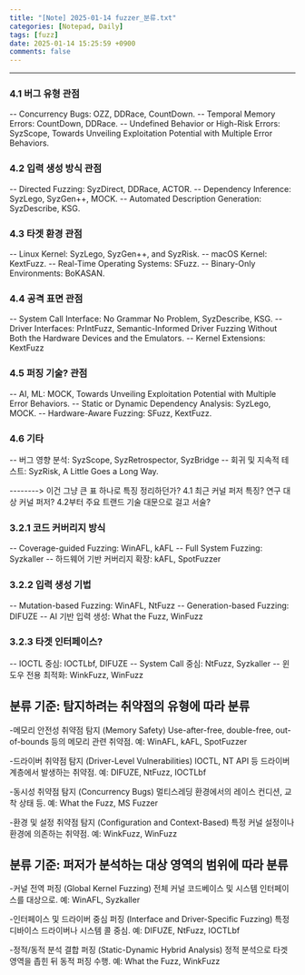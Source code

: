 ```yaml
---
title: "[Note] 2025-01-14 fuzzer_분류.txt"
categories: [Notepad, Daily]
tags: [fuzz]
date: 2025-01-14 15:25:59 +0900
comments: false
--- 
```

---


### 4.1 버그 유형 관점
-- Concurrency Bugs: OZZ, DDRace, CountDown.
-- Temporal Memory Errors: CountDown, DDRace.
-- Undefined Behavior or High-Risk Errors: SyzScope, Towards Unveiling Exploitation Potential with Multiple Error Behaviors.

### 4.2 입력 생성 방식 관점
-- Directed Fuzzing: SyzDirect, DDRace, ACTOR.
-- Dependency Inference: SyzLego, SyzGen++, MOCK.
-- Automated Description Generation: SyzDescribe, KSG.

### 4.3 타겟 환경 관점
-- Linux Kernel: SyzLego, SyzGen++, and SyzRisk.
-- macOS Kernel: KextFuzz.
-- Real-Time Operating Systems: SFuzz.
-- Binary-Only Environments: BoKASAN.

### 4.4 공격 표면 관점
-- System Call Interface: No Grammar No Problem, SyzDescribe, KSG.
-- Driver Interfaces: PrIntFuzz, Semantic-Informed Driver Fuzzing Without Both the Hardware Devices and the Emulators.
-- Kernel Extensions: KextFuzz

### 4.5 퍼징 기술? 관점
-- AI, ML: MOCK, Towards Unveiling Exploitation Potential with Multiple Error Behaviors.
-- Static or Dynamic Dependency Analysis: SyzLego, MOCK.
-- Hardware-Aware Fuzzing: SFuzz, KextFuzz.

### 4.6 기타
-- 버그 영향 분석: SyzScope, SyzRetrospector, SyzBridge
-- 회귀 및 지속적 테스트: SyzRisk, A Little Goes a Long Way.


--------> 이건 그냥 큰 표 하나로 특징 정리하던가? 
	4.1 최근 커널 퍼저 특징? 연구 대상 커널 퍼저? 
	4.2부터 주요 트랜드 기술 대문으로 걸고 서술?






### 3.2.1 코드 커버리지 방식
-- Coverage-guided Fuzzing: WinAFL, kAFL
-- Full System Fuzzing: Syzkaller
-- 하드웨어 기반 커버리지 확장: kAFL, SpotFuzzer
### 3.2.2 입력 생성 기법
-- Mutation-based Fuzzing: WinAFL, NtFuzz
-- Generation-based Fuzzing: DIFUZE
-- AI 기반 입력 생성: What the Fuzz, WinFuzz
### 3.2.3 타겟 인터페이스?
-- IOCTL 중심: IOCTLbf, DIFUZE
-- System Call 중심: NtFuzz, Syzkaller
-- 윈도우 전용 최적화: WinkFuzz, WinFuzz





## 분류 기준: 탐지하려는 취약점의 유형에 따라 분류

-메모리 안전성 취약점 탐지 (Memory Safety)
Use-after-free, double-free, out-of-bounds 등의 메모리 관련 취약점.
예: WinAFL, kAFL, SpotFuzzer

-드라이버 취약점 탐지 (Driver-Level Vulnerabilities)
IOCTL, NT API 등 드라이버 계층에서 발생하는 취약점.
예: DIFUZE, NtFuzz, IOCTLbf

-동시성 취약점 탐지 (Concurrency Bugs)
멀티스레딩 환경에서의 레이스 컨디션, 교착 상태 등.
예: What the Fuzz, MS Fuzzer

-환경 및 설정 취약점 탐지 (Configuration and Context-Based)
특정 커널 설정이나 환경에 의존하는 취약점.
예: WinkFuzz, WinFuzz




## 분류 기준: 퍼저가 분석하는 대상 영역의 범위에 따라 분류

-커널 전역 퍼징 (Global Kernel Fuzzing)
전체 커널 코드베이스 및 시스템 인터페이스를 대상으로.
예: WinAFL, Syzkaller

-인터페이스 및 드라이버 중심 퍼징 (Interface and Driver-Specific Fuzzing)
특정 디바이스 드라이버나 시스템 콜 중심.
예: DIFUZE, NtFuzz, IOCTLbf

-정적/동적 분석 결합 퍼징 (Static-Dynamic Hybrid Analysis)
정적 분석으로 타겟 영역을 좁힌 뒤 동적 퍼징 수행.
예: What the Fuzz, WinkFuzz


















